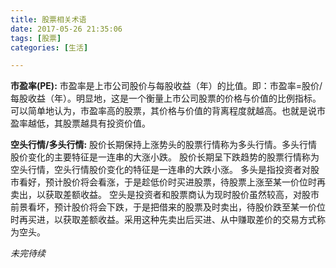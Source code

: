 ```yaml
---
title: 股票相关术语
date: 2017-05-26 21:35:06
tags: [股票]
categories: [生活]

---
```


**市盈率(PE):**
市盈率是上市公司股价与每股收益（年）的比值。即：市盈率=股价/每股收益（年）。明显地，这是一个衡量上市公司股票的价格与价值的比例指标。可以简单地认为，市盈率高的股票，其价格与价值的背离程度就越高。也就是说市盈率越低，其股票越具有投资价值。

**空头行情/多头行情:**
股价长期保持上涨势头的股票行情称为多头行情。多头行情股价变化的主要特征是一连串的大涨小跌。
股价长期呈下跌趋势的股票行情称为空头行情，空头行情股价变化的特征是一连串的大跌小涨。
多头是指投资者对股市看好，预计股价将会看涨，于是趁低价时买进股票，待股票上涨至某一价位时再卖出，以获取差额收益。
空头是投资者和股票商认为现时股价虽然较高，对股市前景看坏，预计股价将会下跌，于是把借来的股票及时卖出，待股价跌至某一价位时再买进，以获取差额收益。采用这种先卖出后买进、从中赚取差价的交易方式称为空头。

_未完待续_